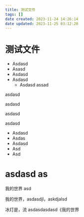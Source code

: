 ```yaml
---
title: 测试文件
tags: []
date created: 2023-11-24 14:26:14
date updated: 2023-11-25 03:12:20
---
```


# 测试文件

- Asdasd
- Asasd
- Asdasd
- Asdasd
  - Asdasd
assad

asdasd

asdasd

asdasd

asdasd

- Asdasd
- Asdas
- Asdasd
- Asd
- Asd

# asdasd as

我的世界 asd

我的世界，asdasdjl，askdjalsd

冰灯是，流 asdasdasdasd《我的世界



